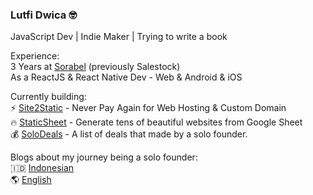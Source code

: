 
### Lutfi Dwica 🤓
JavaScript Dev | Indie Maker | Trying to write a book

Experience:   
3 Years at [Sorabel](https://sorabel.com) (previously Salestock)  
As a ReactJS & React Native Dev - Web & Android & iOS

Currently building:  
⚡ [Site2Static](https://site2static.com) - Never Pay Again for Web Hosting & Custom Domain  
🔥 [StaticSheet](https://staticsheet.com) - Generate tens of beautiful websites from Google Sheet  
💰 [SoloDeals](https://solodeals.xyz) - A list of deals that made by a solo founder.

Blogs about my journey being a solo founder:  
🇮🇩 [Indonesian](https://indo.substack.com)  
🌎 [English](https://solo.substack.com)  
